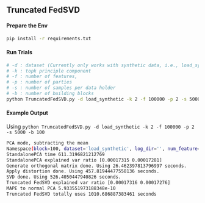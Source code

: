 ## Truncated FedSVD

#### Prepare the Env

```bash
pip install -r requirements.txt
```

#### Run Trials

```bash
# -d : dataset (Currently only works with synthetic data, i.e., load_synthetic)
# -k : topk principle component
# -f : number of features,
# -p : number of parties
# -s : number of samples per data holder
# -b : number of building blocks
python TruncatedFedSVD.py -d load_synthetic -k 2 -f 100000 -p 2 -s 5000 -b 100
```

#### Example Output

Using `python TruncatedFedSVD.py -d load_synthetic -k 2 -f 100000 -p 2 -s 5000 -b 100`

```bash
PCA mode, subtracting the mean
Namespace(block=100, dataset='load_synthetic', log_dir='', num_feature=100000, num_participants=2, num_pc=2, num_samples=5000, only_time='False', output_pkl='False')
StandalonePCA time 611.3196821212769
StandalonePCA explained var ratio [0.00017315 0.00017281] 
Generate orthogonal matrix done. Using 26.462397813796997 seconds.
Apply distortion done. Using 457.81944477558136 seconds.
SVD done. Using 526.4050447940826 seconds.
Truncated FedSVD explained var ratio [0.00017316 0.00017276] 
MAPE to normal PCA 5.933551973188348e-10 
Truncated FedSVD totally uses 1010.686887383461 seconds
```